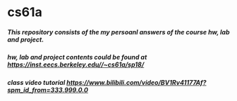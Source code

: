 # cs61a
##### This repository consists of the my persoanl answers of the course hw, lab and project.
##### hw, lab and project contents could be found at https://inst.eecs.berkeley.edu//~cs61a/sp18/
##### class video tutorial https://www.bilibili.com/video/BV1Rv41177Af?spm_id_from=333.999.0.0